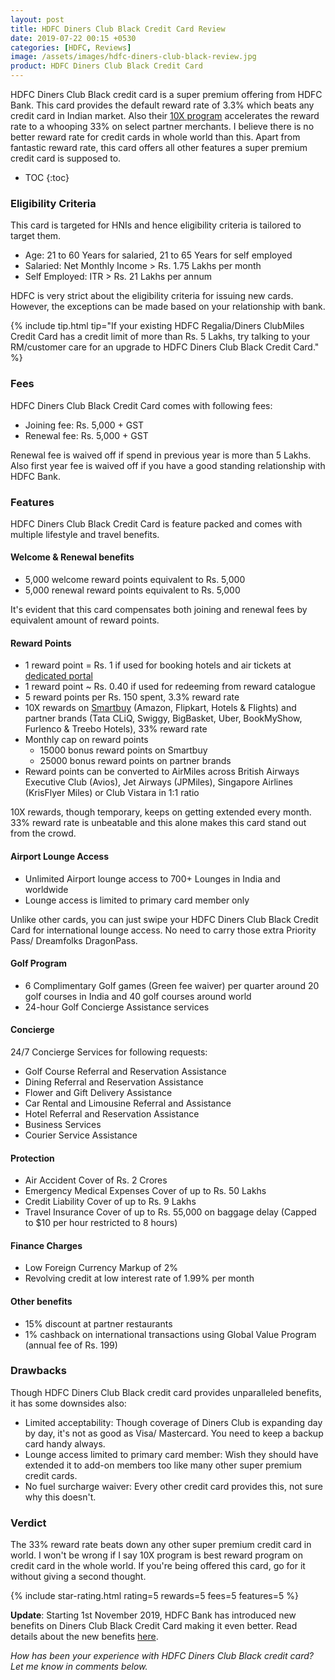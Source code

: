 ```yaml
---
layout: post
title: HDFC Diners Club Black Credit Card Review
date: 2019-07-22 00:15 +0530
categories: [HDFC, Reviews]
image: /assets/images/hdfc-diners-club-black-review.jpg
product: HDFC Diners Club Black Credit Card
---
```


HDFC Diners Club Black credit card is a super premium offering from HDFC Bank. This card provides the default reward rate of 3.3% which beats any credit card in Indian market. Also their [10X program](/hdfc-bank-credit-card-10x-rewards-september-2019-update/) accelerates the reward rate to a whooping 33% on select partner merchants. I believe there is no better reward rate for credit cards in whole world than this. Apart from fantastic reward rate, this card offers all other features a super premium credit card is supposed to.

* TOC
{:toc}

### Eligibility Criteria

This card is targeted for HNIs and hence eligibility criteria is tailored to target them.

- Age: 21 to 60 Years for salaried, 21 to 65 Years for self employed
- Salaried: Net Monthly Income > Rs. 1.75 Lakhs per month
- Self Employed: ITR > Rs. 21 Lakhs per annum

HDFC is very strict about the eligibility criteria for issuing new cards. However, the exceptions can be made based on your relationship with bank.

{% include tip.html tip="If your existing HDFC Regalia/Diners ClubMiles Credit Card has a credit limit of more than Rs. 5 Lakhs, try talking to your RM/customer care for an upgrade to HDFC Diners Club Black Credit Card." %}

### Fees

HDFC Diners Club Black Credit Card comes with following fees:

- Joining fee: Rs. 5,000 + GST
- Renewal fee: Rs. 5,000 + GST

Renewal fee is waived off if spend in previous year is more than 5 Lakhs. Also first year fee is waived off if you have a good standing relationship with HDFC Bank.

### Features

HDFC Diners Club Black Credit Card is feature packed and comes with multiple lifestyle and travel benefits.

#### Welcome & Renewal benefits

- 5,000 welcome reward points equivalent to Rs. 5,000
- 5,000 renewal reward points equivalent to Rs. 5,000

It's evident that this card compensates both joining and renewal fees by equivalent amount of reward points.

#### Reward Points

- 1 reward point = Rs. 1 if used for booking hotels and air tickets at [dedicated portal](https://www.hdfcbankdinersclub.in/)
- 1 reward point ~ Rs. 0.40 if used for redeeming from reward catalogue
- 5 reward points per Rs. 150 spent, 3.3% reward rate
- 10X rewards on [Smartbuy](https://offers.smartbuy.hdfcbank.com) (Amazon, Flipkart, Hotels & Flights) and partner brands (Tata CLiQ, Swiggy, BigBasket, Uber, BookMyShow, Furlenco & Treebo Hotels), 33% reward rate
- Monthly cap on reward points
  - 15000 bonus reward points on Smartbuy
  - 25000 bonus reward points on partner brands
- Reward points can be converted to AirMiles across British Airways Executive Club (Avios), Jet Airways (JPMiles), Singapore Airlines (KrisFlyer Miles) or Club Vistara in 1:1 ratio

10X rewards, though temporary, keeps on getting extended every month. 33% reward rate is unbeatable and this alone makes this card stand out from the crowd.

#### Airport Lounge Access

- Unlimited Airport lounge access to 700+ Lounges in India and worldwide
- Lounge access is limited to primary card member only

Unlike other cards, you can just swipe your HDFC Diners Club Black Credit Card for international lounge access. No need to carry those extra Priority Pass/ Dreamfolks DragonPass.

#### Golf Program

- 6 Complimentary Golf games (Green fee waiver) per quarter around 20 golf courses in India and 40 golf courses around world
- 24-hour Golf Concierge Assistance services

#### Concierge

24/7 Concierge Services for following requests:

- Golf Course Referral and Reservation Assistance
- Dining Referral and Reservation Assistance
- Flower and Gift Delivery Assistance
- Car Rental and Limousine Referral and Assistance
- Hotel Referral and Reservation Assistance
- Business Services
- Courier Service Assistance

#### Protection

- Air Accident Cover of Rs. 2 Crores
- Emergency Medical Expenses Cover of up to Rs. 50 Lakhs
- Credit Liability Cover of up to Rs. 9 Lakhs
- Travel Insurance Cover of up to Rs. 55,000 on baggage delay (Capped to \$10 per hour restricted to 8 hours)

#### Finance Charges

- Low Foreign Currency Markup of 2%
- Revolving credit at low interest rate of 1.99% per month

#### Other benefits

- 15% discount at partner restaurants
- 1% cashback on international transactions using Global Value Program (annual fee of Rs. 199)

### Drawbacks

Though HDFC Diners Club Black credit card provides unparalleled benefits, it has some downsides also:

- Limited acceptability: Though coverage of Diners Club is expanding day by day, it's not as good as Visa/ Mastercard. You need to keep a backup card handy always.
- Lounge access limited to primary card member: Wish they should have extended it to add-on members too like many other super premium credit cards.
- No fuel surcharge waiver: Every other credit card provides this, not sure why this doesn't.

### Verdict

The 33% reward rate beats down any other super premium credit card in world. I won't be wrong if I say 10X program is best reward program on credit card in the whole world. If you're being offered this card, go for it without giving a second thought.

{% include star-rating.html rating=5 rewards=5 fees=5 features=5 %}

**Update**: Starting 1st November 2019, HDFC Bank has introduced new benefits on Diners Club Black Credit Card making it even better. Read details about the new benefits [here](/hdfc-bank-introduces-new-benefits-on-diners-club-black-credit-card/).

_How has been your experience with HDFC Diners Club Black credit card? Let me know in comments below._
